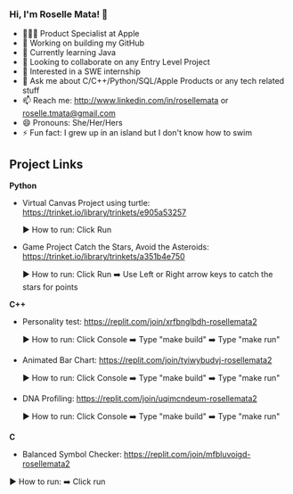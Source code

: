 ### Hi, I'm Roselle Mata! 👋

- 👩🏻‍💻 Product Specialist at Apple
- 🔭 Working on building my GitHub
- 🌱 Currently learning Java
- 👯 Looking to collaborate on any Entry Level Project
- 🤔 Interested in a SWE internship
- 💬 Ask me about C/C++/Python/SQL/Apple Products or any tech related stuff
- 📫 Reach me: http://www.linkedin.com/in/rosellemata or roselle.tmata@gmail.com
- 😄 Pronouns: She/Her/Hers
- ⚡ Fun fact: I grew up in an island but I don't know how to swim

## Project Links 

**Python**

- Virtual Canvas Project using turtle: https://trinket.io/library/trinkets/e905a53257 
  
  ▶ How to run: Click Run

- Game Project Catch the Stars, Avoid the Asteroids: https://trinket.io/library/trinkets/a351b4e750 
  
  ▶ How to run: Click Run ➡️ Use Left or Right arrow keys to catch the stars for points
  
**C++**

- Personality test: https://replit.com/join/xrfbnglbdh-rosellemata2
  
  ▶ How to run: Click Console ➡️ Type "make build" ➡️ Type "make run"

- Animated Bar Chart: https://replit.com/join/tyiwybudvj-rosellemata2
  
  ▶ How to run: Click Console ➡️ Type "make build" ➡️ Type "make run"
  
- DNA Profiling: https://replit.com/join/uqimcndeum-rosellemata2
  
  ▶ How to run: Click Console ➡️ Type "make build" ➡️ Type "make run"
  

**C**

 - Balanced Symbol Checker: https://replit.com/join/mfbluvoigd-rosellemata2
  
  ▶ How to run: ➡️ Click run

<!--
**rosemata/rosemata** is a ✨ _special_ ✨ repository because its `README.md` (this file) appears on your GitHub profile.

Here are some ideas to get you started:

- 🔭 I’m currently working on ...
- 🌱 I’m currently learning ...
- 👯 I’m looking to collaborate on ...
- 🤔 I’m looking for help with ...
- 💬 Ask me about ...
- 📫 How to reach me: ...
- 😄 Pronouns: ...
- ⚡ Fun fact: ...
-->
